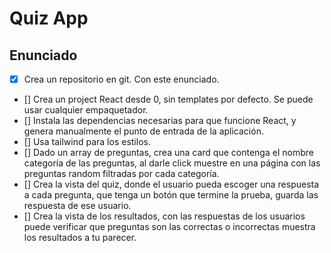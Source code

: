 # Quiz App

## Enunciado

- [x] Crea un repositorio en git. Con este enunciado.
- [] Crea un project React desde 0, sin templates por defecto. Se puede usar cualquier empaquetador.
- [] Instala las dependencias necesarias para que funcione React, y genera manualmente el punto de entrada de la aplicación.
- [] Usa tailwind para los estilos.
- [] Dado un array de preguntas, crea una card que contenga el nombre categoría de las preguntas, al darle click muestre en una página con las preguntas random filtradas por cada categoría.
- [] Crea la vista del quiz, donde el usuario pueda escoger una respuesta a cada pregunta, que tenga un botón que termine la prueba, guarda las respuesta de ese usuario.
- [] Crea la vista de los resultados, con las respuestas de los usuarios puede verificar que preguntas son las correctas o incorrectas muestra los resultados a tu parecer.
